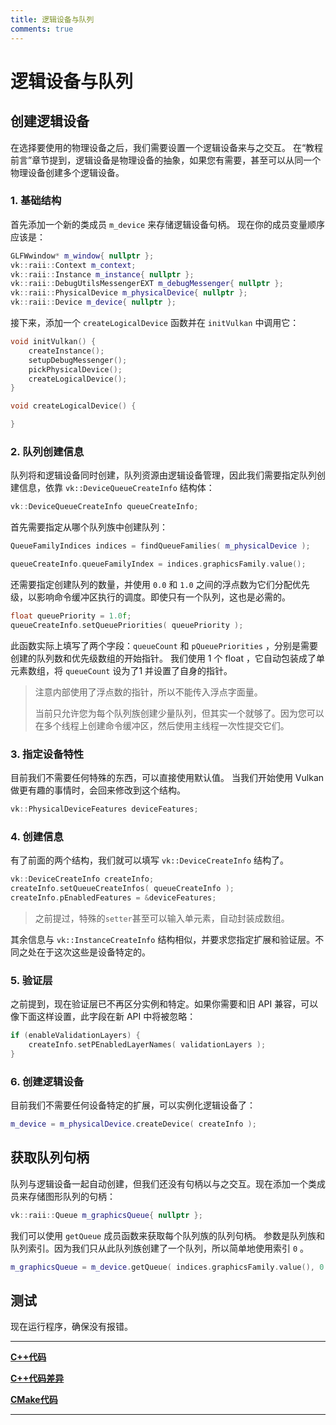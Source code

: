 ```yaml
---
title: 逻辑设备与队列
comments: true
---
```

# **逻辑设备与队列**

## **创建逻辑设备**

在选择要使用的物理设备之后，我们需要设置一个逻辑设备来与之交互。
在“教程前言”章节提到，逻辑设备是物理设备的抽象，如果您有需要，甚至可以从同一个物理设备创建多个逻辑设备。

### 1. 基础结构

首先添加一个新的类成员 `m_device` 来存储逻辑设备句柄。
现在你的成员变量顺序应该是：

```cpp
GLFWwindow* m_window{ nullptr };
vk::raii::Context m_context;
vk::raii::Instance m_instance{ nullptr };
vk::raii::DebugUtilsMessengerEXT m_debugMessenger{ nullptr };
vk::raii::PhysicalDevice m_physicalDevice{ nullptr };
vk::raii::Device m_device{ nullptr };
```

接下来，添加一个 `createLogicalDevice` 函数并在 `initVulkan` 中调用它：

```cpp
void initVulkan() {
    createInstance();
    setupDebugMessenger();
    pickPhysicalDevice();
    createLogicalDevice();
}

void createLogicalDevice() {

}
```

### 2. 队列创建信息

队列将和逻辑设备同时创建，队列资源由逻辑设备管理，因此我们需要指定队列创建信息，依靠 `vk::DeviceQueueCreateInfo` 结构体：

```cpp
vk::DeviceQueueCreateInfo queueCreateInfo;
```

首先需要指定从哪个队列族中创建队列：

```cpp
QueueFamilyIndices indices = findQueueFamilies( m_physicalDevice );

queueCreateInfo.queueFamilyIndex = indices.graphicsFamily.value();
```

还需要指定创建队列的数量，并使用 `0.0` 和 `1.0` 之间的浮点数为它们分配优先级，以影响命令缓冲区执行的调度。即使只有一个队列，这也是必需的。 

```cpp
float queuePriority = 1.0f;
queueCreateInfo.setQueuePriorities( queuePriority );
```

此函数实际上填写了两个字段：`queueCount` 和 `pQueuePriorities` ，分别是需要创建的队列数和优先级数组的开始指针。
我们使用 1 个 float ，它自动包装成了单元素数组，将 `queueCount` 设为了1  并设置了自身的指针。

> 注意内部使用了浮点数的指针，所以不能传入浮点字面量。
> 
> 当前只允许您为每个队列族创建少量队列，但其实一个就够了。因为您可以在多个线程上创建命令缓冲区，然后使用主线程一次性提交它们。

### 3. 指定设备特性

目前我们不需要任何特殊的东西，可以直接使用默认值。 当我们开始使用 Vulkan 做更有趣的事情时，会回来修改到这个结构。

```c++
vk::PhysicalDeviceFeatures deviceFeatures;
```

### 4. 创建信息

有了前面的两个结构，我们就可以填写 `vk::DeviceCreateInfo` 结构了。

```cpp
vk::DeviceCreateInfo createInfo;
createInfo.setQueueCreateInfos( queueCreateInfo );
createInfo.pEnabledFeatures = &deviceFeatures;
```

> 之前提过，特殊的`setter`甚至可以输入单元素，自动封装成数组。

其余信息与 `vk::InstanceCreateInfo` 结构相似，并要求您指定扩展和验证层。不同之处在于这次这些是设备特定的。

### 5. 验证层

之前提到，现在验证层已不再区分实例和特定。如果你需要和旧 API 兼容，可以像下面这样设置，此字段在新 API 中将被忽略：

```cpp
if (enableValidationLayers) {
    createInfo.setPEnabledLayerNames( validationLayers );
}
```

### 6. 创建逻辑设备

目前我们不需要任何设备特定的扩展，可以实例化逻辑设备了：

```cpp
m_device = m_physicalDevice.createDevice( createInfo );
```

## **获取队列句柄**

队列与逻辑设备一起自动创建，但我们还没有句柄以与之交互。现在添加一个类成员来存储图形队列的句柄：

```cpp
vk::raii::Queue m_graphicsQueue{ nullptr };
```

我们可以使用 `getQueue` 成员函数来获取每个队列族的队列句柄。
参数是队列族和队列索引。因为我们只从此队列族创建了一个队列，所以简单地使用索引 `0` 。
```c++
m_graphicsQueue = m_device.getQueue( indices.graphicsFamily.value(), 0 );
```

## **测试**

现在运行程序，确保没有报错。

---

**[C++代码](../../codes/01/04_device/main.cpp)**

**[C++代码差异](../../codes/01/04_device/main.diff)**

**[CMake代码](../../codes/01/00_base/CMakeLists.txt)**

---
